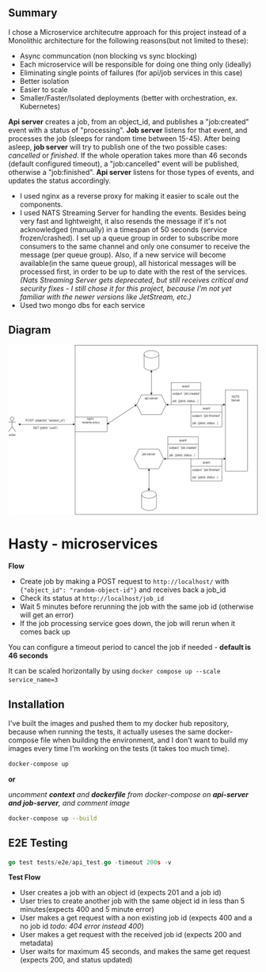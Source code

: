 ## Summary
I chose a Microservice architecutre approach for this project instead of a Monolithic architecture for the following reasons(but not limited to these):
- Async communcation (non blocking vs sync blocking)
- Each microservice will be responsible for doing one thing only (ideally)
- Eliminating single points of failures (for api/job services in this case)
- Better isolation
- Easier to scale
- Smaller/Faster/Isolated deployments (better with orchestration, ex. Kubernetes)

**Api server** creates a job, from an object_id, and publishes a "job:created" event with a status of "processing". **Job server** listens for that event, and processes the job (sleeps for random time between 15-45). After being asleep, **job server** will try to publish one of the two possible cases: *cancelled* or *finished*. If the whole operation takes more than 46 seconds (default configured timeout), a "job:cancelled" event will be published, otherwise a "job:finished". **Api server** listens for those types of events, and updates the status accordingly.

- I used nginx as a reverse proxy for making it easier to scale out the components.
- I used NATS Streaming Server for handling the events. Besides being very fast and lightweight, it also resends the message if it's not acknowledged (manually) in a timespan of 50 seconds (service frozen/crashed). I set up a queue group in order to subscribe more consumers to the same channel and only one consumer to receive the message (per queue group). Also, if a new service will become available(in the same queue group), all historical messages will be processed first, in order to be up to date with the rest of the services.
*(Nats Streaming Server gets deprecated, but still receives critical and security fixes - I still chose it for this project, because I'm not yet familiar with the newer versions like JetStream, etc.)*
- Used two mongo dbs for each service

## Diagram
![alt text](https://github.com/bogdan-copocean/hasty-server/raw/main/hasty-server-diagram.png?raw=true)

# Hasty - microservices

**Flow**
- Create job by making a POST request to ```http://localhost/``` with ```{"object_id": "random-object-id"}``` and receives back a job_id
- Check its status at ```http://localhost/job_id```
- Wait 5 minutes before rerunning the job with the same job id (otherwise will get an error)
- If the job processing service goes down, the job will rerun when it comes back up

You can configure a timeout period to cancel the job if needed - **default is 46 seconds**

It can be scaled horizontally by using ```docker compose up --scale service_name=3```

## Installation
I've built the images and pushed them to my docker hub repository, because when running the tests, it actually useses the same docker-compose file when building the environment, and I don't want to build my images every time I'm working on the tests (it takes too much time).

```bash
docker-compose up
```
**or**

*uncomment **context** and **dockerfile** from docker-compose on **api-server and job-server**, and comment image*

```bash
docker-compose up --build
```

## E2E Testing

```go
go test tests/e2e/api_test.go -timeout 200s -v
```
**Test Flow**
- User creates a job with an object id (expects 201 and a job id)
- User tries to create another job with the same object id in less than 5 minutes(expects 400 and 5 minute error)
- User makes a get request with a non existing job id (expects 400 and a no job id *todo: 404 error instead 400*)
- User makes a get request with the received job id (expects 200 and metadata)
- User waits for maximum 45 seconds, and makes the same get request (expects 200, and status updated)
